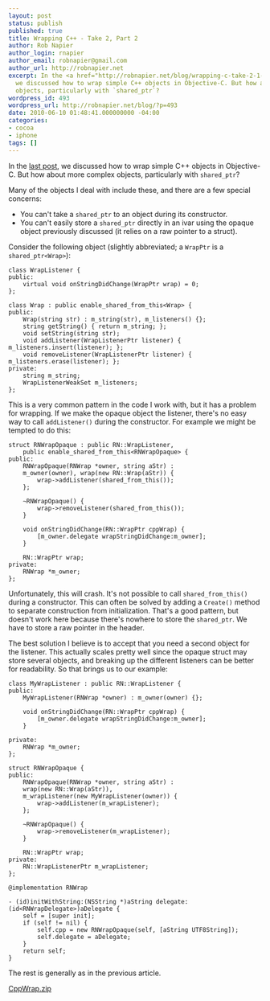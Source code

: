 ```yaml
---
layout: post
status: publish
published: true
title: Wrapping C++ - Take 2, Part 2
author: Rob Napier
author_login: rnapier
author_email: robnapier@gmail.com
author_url: http://robnapier.net
excerpt: In the <a href="http://robnapier.net/blog/wrapping-c-take-2-1-486">last post</a>,
  we discussed how to wrap simple C++ objects in Objective-C. But how about more complex
  objects, particularly with `shared_ptr`?
wordpress_id: 493
wordpress_url: http://robnapier.net/blog/?p=493
date: 2010-06-10 01:48:41.000000000 -04:00
categories:
- cocoa
- iphone
tags: []
---
```

In the <a href="/wrapping-c-take-2-1">last post</a>, we discussed how to wrap simple C++ objects in Objective-C. But how about more complex objects, particularly with `shared_ptr`?<!-- more --> 

Many of the objects I deal with include these, and there are a few special concerns:

* You can't take a `shared_ptr` to an object during its constructor.
* You can't easily store a `shared_ptr` directly in an ivar using the opaque object previously discussed (it relies on a raw pointer to a struct).

Consider the following object (slightly abbreviated; a `WrapPtr` is a `shared_ptr<Wrap>`):

	class WrapListener {
	public:
		virtual void onStringDidChange(WrapPtr wrap) = 0;
	};

	class Wrap : public enable_shared_from_this<Wrap> {
	public:
		Wrap(string str) : m_string(str), m_listeners() {};
		string getString() { return m_string; };
		void setString(string str);
		void addListener(WrapListenerPtr listener) { m_listeners.insert(listener); };
		void removeListener(WrapListenerPtr listener) { m_listeners.erase(listener); };
	private:
		string m_string;
		WrapListenerWeakSet m_listeners;
	};

This is a very common pattern in the code I work with, but it has a problem for wrapping. If we make the opaque object the listener, there's no easy way to call `addListener()` during the constructor. For example we might be tempted to do this:

	struct RNWrapOpaque : public RN::WrapListener,
		public enable_shared_from_this<RNWrapOpaque> {
	public:
		RNWrapOpaque(RNWrap *owner, string aStr) : 
		m_owner(owner), wrap(new RN::Wrap(aStr)) {
			wrap->addListener(shared_from_this());
		};
	
		~RNWrapOpaque() {
			wrap->removeListener(shared_from_this());
		}
	
		void onStringDidChange(RN::WrapPtr cppWrap) {
			[m_owner.delegate wrapStringDidChange:m_owner];
		}		
	
		RN::WrapPtr wrap;
	private:
		RNWrap *m_owner;
	};

Unfortunately, this will crash. It's not possible to call `shared_from_this()` during a constructor. This can often be solved by adding a `Create()` method to separate construction from initialization. That's a good pattern, but doesn't work here because there's nowhere to store the `shared_ptr`. We have to store a raw pointer in the header.

The best solution I believe is to accept that you need a second object for the listener. This actually scales pretty well since the opaque struct may store several objects, and breaking up the different listeners can be better for readability. So that brings us to our example:

	class MyWrapListener : public RN::WrapListener {
	public:
		MyWrapListener(RNWrap *owner) : m_owner(owner) {};

		void onStringDidChange(RN::WrapPtr cppWrap) {
			[m_owner.delegate wrapStringDidChange:m_owner];
		}	

	private:
		RNWrap *m_owner;	
	};

	struct RNWrapOpaque {
	public:
		RNWrapOpaque(RNWrap *owner, string aStr) : 
		wrap(new RN::Wrap(aStr)),
		m_wrapListener(new MyWrapListener(owner)) {
			wrap->addListener(m_wrapListener);
		};
	
		~RNWrapOpaque() {
			wrap->removeListener(m_wrapListener);
		}
	
		RN::WrapPtr wrap;
	private:
		RN::WrapListenerPtr m_wrapListener;
	};

	@implementation RNWrap

	- (id)initWithString:(NSString *)aString delegate:(id<RNWrapDelegate>)aDelegate {
		self = [super init];
		if (self != nil) {
			self.cpp = new RNWrapOpaque(self, [aString UTF8String]);
			self.delegate = aDelegate;
		}
		return self;
	}

The rest is generally as in the previous article.

<a href='http://robnapier.net/blog/wp-content/uploads/2010/06/CppWrap.zip'>CppWrap.zip</a>
